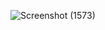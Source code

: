 ![Screenshot (1573)](https://github.com/user-attachments/assets/3090895b-7eeb-4f70-917d-0c857e7b9b2b)
